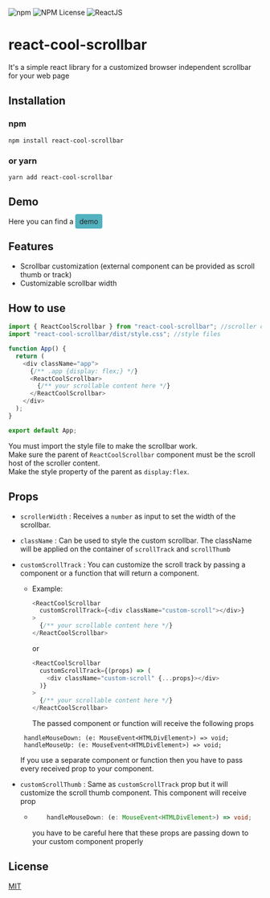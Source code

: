 ![npm](https://img.shields.io/npm/v/react-cool-scrollbar) ![NPM License](https://img.shields.io/npm/l/react-cool-scrollbar) ![ReactJS](https://img.shields.io/badge/-ReactJs-61DAFB?logo=react&logoColor=white&style=flat)

# react-cool-scrollbar

It's a simple react library for a customized browser independent scrollbar for your web page

## Installation

### npm

`npm install react-cool-scrollbar`

### or yarn

`yarn add react-cool-scrollbar`

## Demo

Here you can find a <a href="https://codesandbox.io/s/elegant-wind-zpnjp6?file=/src/App.tsx" target="_blank" style="padding:6px 8px;background:#52B2BF;color:#242424;border-radius:4px;text-decoration:none" rel="noopener noreferrer">demo</a>

## Features

- Scrollbar customization (external component can be provided as scroll thumb or track)
- Customizable scrollbar width

## How to use

```typescript
import { ReactCoolScrollbar } from "react-cool-scrollbar"; //scroller component
import "react-cool-scrollbar/dist/style.css"; //style files

function App() {
  return (
    <div className="app">
      {/** .app {display: flex;} */}
      <ReactCoolScrollbar>
        {/** your scrollable content here */}
      </ReactCoolScrollbar>
    </div>
  );
}

export default App;
```

You must import the style file to make the scrollbar work.\
Make sure the parent of `ReactCoolScrollbar` component must be the scroll host of the scroller content.\
Make the style property of the parent as `display:flex`.

## Props

- `scrollerWidth` : Receives a `number` as input to set the width of the scrollbar.
- `className` : Can be used to style the custom scrollbar. The className will be applied on the container of `scrollTrack` and `scrollThumb`

- `customScrollTrack` : You can customize the scroll track by passing a component or a function that will return a component.

  - Example:
    ```typescript
    <ReactCoolScrollbar
      customScrollTrack={<div className="custom-scroll"></div>}
    >
      {/** your scrollable content here */}
    </ReactCoolScrollbar>
    ```
    or
    ```typescript
    <ReactCoolScrollbar
      customScrollTrack={(props) => (
        <div className="custom-scroll" {...props}></div>
      )}
    >
      {/** your scrollable content here */}
    </ReactCoolScrollbar>
    ```
    The passed component or function will receive the following props

  ```
   handleMouseDown: (e: MouseEvent<HTMLDivElement>) => void;
   handleMouseUp: (e: MouseEvent<HTMLDivElement>) => void;
  ```

  If you use a separate component or function then you have to pass every received prop to your component.

- `customScrollThumb` : Same as `customScrollTrack` prop but it will customize the scroll thumb component. This component will receive prop
  - ```typescript
        handleMouseDown: (e: MouseEvent<HTMLDivElement>) => void;
    ```
    you have to be careful here that these props are passing down to your custom component properly

## License

[MIT](https://choosealicense.com/licenses/mit/)
